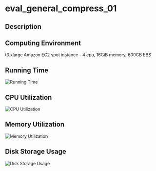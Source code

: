 # eval_general_compress_01

## Description


## Computing Environment
t3.xlarge Amazon EC2 spot instance - 4 cpu, 16GiB memory, 600GB EBS

## Running Time
![Running Time](output/running_time.png)

## CPU Utilization
![CPU Utilization](output/cpu_utilization.png)

## Memory Utilization
![Memory Utilization](output/memory_utilization.png)

## Disk Storage Usage
![Disk Storage Usage](output/disk_storage_usage.png)
